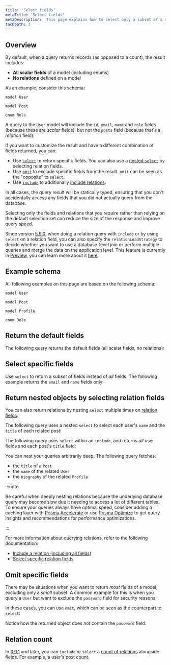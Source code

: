 ```yaml
---
title: 'Select fields'
metaTitle: 'Select fields'
metaDescription: 'This page explains how to select only a subset of a model''s fields and/or include relations ("eager loading") in a Prisma Client query.'
tocDepth: 3
---
```


## Overview

By default, when a query returns records (as opposed to a count), the result includes:

- **All scalar fields** of a model (including enums)
- **No relations** defined on a model

As an example, consider this schema:

```prisma
model User 

model Post 

enum Role 
```

A query to the `User` model will include the `id`, `email`, `name` and `role` fields (because these are _scalar_ fields), but not the `posts` field (because that's a _relation_ field):

If you want to customize the result and have a different combination of fields returned, you can:

- Use [`select`](/orm/reference/prisma-client-reference#select) to return specific fields. You can also use a [nested `select`](/orm/prisma-client/queries/relation-queries#select-specific-fields-of-included-relations) by selecting relation fields.
- Use [`omit`](/orm/reference/prisma-client-reference#omit) to exclude specific fields from the result. `omit` can be seen as the "opposite" to `select`.
- Use [`include`](/orm/reference/prisma-client-reference#include) to additionally [include relations](/orm/prisma-client/queries/relation-queries#nested-reads).

In all cases, the query result will be statically typed, ensuring that you don't accidentally access any fields that you did not actually query from the database.

Selecting only the fields and relations that you require rather than relying on the default selection set can reduce the size of the response and improve query speed.

Since version [5.9.0](https://github.com/prisma/prisma/releases/tag/5.9.0), when doing a relation query with `include` or by using `select` on a relation field, you can also specify the `relationLoadStrategy` to decide whether you want to use a database-level join or perform multiple queries and merge the data on the application level. This feature is currently in [Preview](/orm/more/releases#preview), you can learn more about it [here](/orm/prisma-client/queries/relation-queries#relation-load-strategies-preview).

## Example schema

All following examples on this page are based on the following schema:

```prisma
model User 

model Post 

model Profile 

enum Role 
```

## Return the default fields

The following query returns the default fields (all scalar fields, no relations):

## Select specific fields

Use `select` to return a _subset_ of fields instead of _all_ fields. The following example returns the `email` and `name` fields only:

## Return nested objects by selecting relation fields

You can also return relations by nesting `select` multiple times on [relation fields](/orm/prisma-schema/data-model/relations#relation-fields).

The following query uses a nested `select` to select each user's `name` and the `title` of each related post:

The following query uses `select` within an `include`, and returns _all_ user fields and each post's `title` field:

You can nest your queries arbitrarily deep. The following query fetches:
- the `title` of a `Post`
- the `name` of the related `User`
- the `biography` of the related `Profile`

:::note

Be careful when deeply nesting relations because the underlying database query may become slow due it needing to access a lot of different tables. To ensure your queries always have optimal speed, consider adding a caching layer with [Prisma Accelerate](/accelerate) or use [Prisma Optimize](/optimize/) to get query insights and recommendations for performance optimizations.  

:::

For more information about querying relations, refer to the following documentation:

- [Include a relation (including all fields)](/orm/prisma-client/queries/relation-queries#include-all-fields-for-a-specific-relation)
- [Select specific relation fields](/orm/prisma-client/queries/relation-queries#select-specific-fields-of-included-relations)

## Omit specific fields

There may be situations when you want to return _most_ fields of a model, excluding only a _small_ subset. A common example for this is when you query a `User` but want to exclude the `password` field for security reasons.

In these cases, you can use `omit`, which can be seen as the counterpart to `select`:

Notice how the returned object does _not_ contain the `password` field.

## Relation count

In [3.0.1](https://github.com/prisma/prisma/releases/3.0.1) and later, you can `include` or `select` a [count of relations](/orm/prisma-client/queries/aggregation-grouping-summarizing#count-relations) alongside fields. For example, a user's post count.